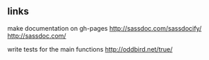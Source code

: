## links

make documentation on gh-pages
http://sassdoc.com/sassdocify/
http://sassdoc.com/

write tests for the main functions
http://oddbird.net/true/